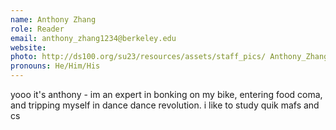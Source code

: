 ```yaml
---
name: Anthony Zhang
role: Reader
email: anthony_zhang1234@berkeley.edu
website: 
photo: http://ds100.org/su23/resources/assets/staff_pics/ Anthony_Zhang.jpg
pronouns: He/Him/His
---
```

yooo it's anthony - im an expert in bonking on my bike, entering food coma, and tripping myself in dance dance revolution. i like to study quik mafs and cs
